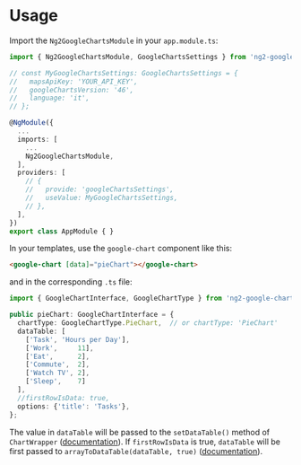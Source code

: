 # Usage

Import the `Ng2GoogleChartsModule` in your `app.module.ts`:
```ts
import { Ng2GoogleChartsModule, GoogleChartsSettings } from 'ng2-google-charts';

// const MyGoogleChartsSettings: GoogleChartsSettings = {
//   mapsApiKey: 'YOUR_API_KEY',
//   googleChartsVersion: '46',
//   language: 'it',
// };

@NgModule({
  ...
  imports: [
    ...
    Ng2GoogleChartsModule,
  ],
  providers: [
    // {
    //   provide: 'googleChartsSettings',
    //   useValue: MyGoogleChartsSettings,
    // },
  ],
})
export class AppModule { }
```

In your templates, use the `google-chart` component like this:
```html
<google-chart [data]="pieChart"></google-chart>
```
and in the corresponding `.ts` file:
```ts
import { GoogleChartInterface, GoogleChartType } from 'ng2-google-charts';

public pieChart: GoogleChartInterface = {
  chartType: GoogleChartType.PieChart,  // or chartType: 'PieChart'
  dataTable: [
    ['Task', 'Hours per Day'],
    ['Work',     11],
    ['Eat',      2],
    ['Commute',  2],
    ['Watch TV', 2],
    ['Sleep',    7]
  ],
  //firstRowIsData: true,
  options: {'title': 'Tasks'},
};
```
The value in `dataTable` will be passed to the `setDataTable()` method of
`ChartWrapper` ([documentation][ChartWrapperMethods]).
If `firstRowIsData` is true, `dataTable` will be first passed to
`arrayToDataTable(dataTable, true)` ([documentation][arrayToDataTable]).

[ChartWrapperMethods]: https://developers.google.com/chart/interactive/docs/reference#methods_4
[arrayToDataTable]: https://developers.google.com/chart/interactive/docs/reference#google.visualization.arraytodatatable
